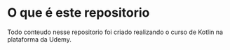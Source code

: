 # O que é este repositorio

Todo conteudo nesse repositorio foi criado realizando o curso de Kotlin na plataforma da Udemy.
